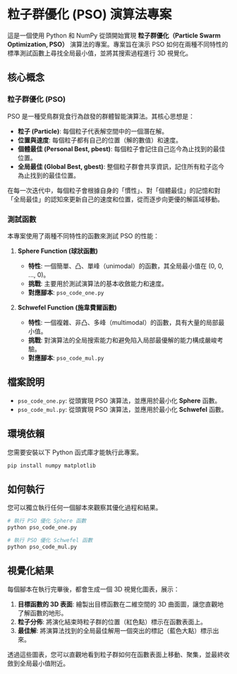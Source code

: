 # 粒子群優化 (PSO) 演算法專案

這是一個使用 Python 和 NumPy 從頭開始實現 **粒子群優化（Particle Swarm Optimization, PSO）** 演算法的專案。專案旨在演示 PSO 如何在兩種不同特性的標準測試函數上尋找全局最小值，並將其搜索過程進行 3D 視覺化。

## 核心概念

### 粒子群優化 (PSO)

PSO 是一種受鳥群覓食行為啟發的群體智能演算法。其核心思想是：

* **粒子 (Particle)**: 每個粒子代表解空間中的一個潛在解。
* **位置與速度**: 每個粒子都有自己的位置（解的數值）和速度。
* **個體最佳 (Personal Best, pbest)**: 每個粒子會記住自己迄今為止找到的最佳位置。
* **全局最佳 (Global Best, gbest)**: 整個粒子群會共享資訊，記住所有粒子迄今為止找到的最佳位置。

在每一次迭代中，每個粒子會根據自身的「慣性」、對「個體最佳」的記憶和對「全局最佳」的認知來更新自己的速度和位置，從而逐步向更優的解區域移動。

### 測試函數

本專案使用了兩種不同特性的函數來測試 PSO 的性能：

1.  **Sphere Function (球狀函數)**
    * **特性**: 一個簡單、凸、單峰（unimodal）的函數，其全局最小值在 (0, 0, ..., 0)。
    * **挑戰**: 主要用於測試演算法的基本收斂能力和速度。
    * **對應腳本**: `pso_code_one.py`

2.  **Schwefel Function (施韋費爾函數)**
    * **特性**: 一個複雜、非凸、多峰（multimodal）的函數，具有大量的局部最小值。
    * **挑戰**: 對演算法的全局搜索能力和避免陷入局部最優解的能力構成嚴峻考驗。
    * **對應腳本**: `pso_code_mul.py`

## 檔案說明

* `pso_code_one.py`: 從頭實現 PSO 演算法，並應用於最小化 **Sphere** 函數。
* `pso_code_mul.py`: 從頭實現 PSO 演算法，並應用於最小化 **Schwefel** 函數。

## 環境依賴

您需要安裝以下 Python 函式庫才能執行此專案。

```bash
pip install numpy matplotlib
```

## 如何執行

您可以獨立執行任何一個腳本來觀察其優化過程和結果。

```bash
# 執行 PSO 優化 Sphere 函數
python pso_code_one.py

# 執行 PSO 優化 Schwefel 函數
python pso_code_mul.py
```

## 視覺化結果

每個腳本在執行完畢後，都會生成一個 3D 視覺化圖表，展示：

1.  **目標函數的 3D 表面**: 繪製出目標函數在二維空間的 3D 曲面圖，讓您直觀地了解函數的地形。
2.  **粒子分佈**: 將演化結束時粒子群的位置（紅色點）標示在函數表面上。
3.  **最佳解**: 將演算法找到的全局最佳解用一個突出的標記（藍色大點）標示出來。

透過這些圖表，您可以直觀地看到粒子群如何在函數表面上移動、聚集，並最終收斂到全局最小值附近。
